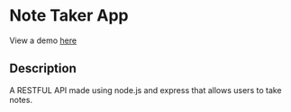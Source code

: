 # Note Taker App

View a demo [here]()

## Description
A RESTFUL API made using node.js and express that allows users to take notes.
